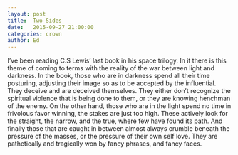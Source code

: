 ```yaml
---
layout: post
title:  Two Sides
date:   2015-09-27 21:00:00
categories: crown
author: Ed
---
```


I’ve been reading C.S Lewis’ last book in his space trilogy. In it there is this theme of coming to terms with the reality of the war between light and darkness. In the book, those who are in darkness spend all their time posturing, adjusting their image so as to be accepted by the influential. They deceive and are deceived themselves. They either don’t recognize the spiritual violence that is being done to them, or they are knowing henchman of the enemy. On the other hand, those who are in the light spend no time in frivolous favor winning, the stakes are just too high. These actively look for the straight, the narrow, and the true, where few have found its path. And finally those that are caught in between almost always crumble beneath the pressure of the masses, or the pressure of their own self love. They are pathetically and tragically won by fancy phrases, and fancy faces.
